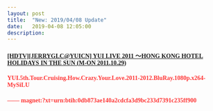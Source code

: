 ```yaml
---
layout: post
title:  "New: 2019/04/08 Update"
date:   2019-04-08 12:05:00
description: 
---
```


<h4 id="hdtvjerryglcyuicn-yui-live-2011-hong-kong-hotel-holidays-in-the-sun-m-on-20111029"><a href="https://mega.nz/#!okVSGQKR!Wx2IOzc2Czo5_lLVARdVml4w7abT95eT9CLmRNzhy-o"><font face="Segoe UI Symbol">[HDTV][JERRYGLC@YUICN] YUI LIVE 2011 ～HONG KONG HOTEL HOLIDAYS IN THE SUN (M-ON 2011.10.29)</font></a></h4>

<ul></ul>

#### <font face="Segoe UI Symbol" color="#FF3636">YUI.5th.Tour.Cruising.How.Crazy.Your.Love.2011-2012.BluRay.1080p.x264-MySiLU</font>  

<ul></ul>

#### <font face="Segoe UI Symbol" color="#FF3636"> —— magnet:?xt=urn:btih:0db873ae140a2cdcfa3d9bc233d7391c235ff900</font>  
